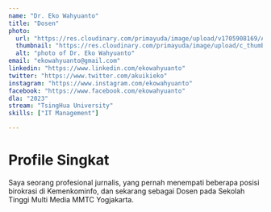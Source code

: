 ```yaml
---
name: "Dr. Eko Wahyuanto"
title: "Dosen"
photo: 
  url: "https://res.cloudinary.com/primayuda/image/upload/v1705908169/APDI/eko-wahyuanto_e95ums.jpg"
  thumbnail: "https://res.cloudinary.com/primayuda/image/upload/c_thumb,w_200,g_face/v1705908169/APDI/eko-wahyuanto_e95ums.jpg"
  alt: "photo of Dr. Eko Wahyuanto"
email: "ekowahyuanto@gmail.com"
linkedin: "https://www.linkedin.com/ekowahyuanto"
twitter: "https://www.twitter.com/akuikieko"
instagram: "https://www.instagram.com/ekowahyuanto"
facebook: "https://www.facebook.com/ekowahyuanto"
dla: "2023"
stream: "TsingHua University"
skills: ["IT Management"]

---
```

# Profile Singkat

Saya seorang profesional jurnalis, yang pernah menempati beberapa posisi birokrasi di Kemenkominfo, dan sekarang sebagai Dosen pada Sekolah Tinggi Multi Media MMTC Yogjakarta.




